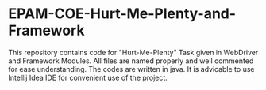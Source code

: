 # EPAM-COE-Hurt-Me-Plenty-and-Framework
This repository contains code for "Hurt-Me-Plenty" Task given in WebDriver and Framework Modules.
All files are named properly and well commented for ease understanding.
The codes are written in java.
It is advicable to use Intellij Idea IDE for convenient use of the project.

